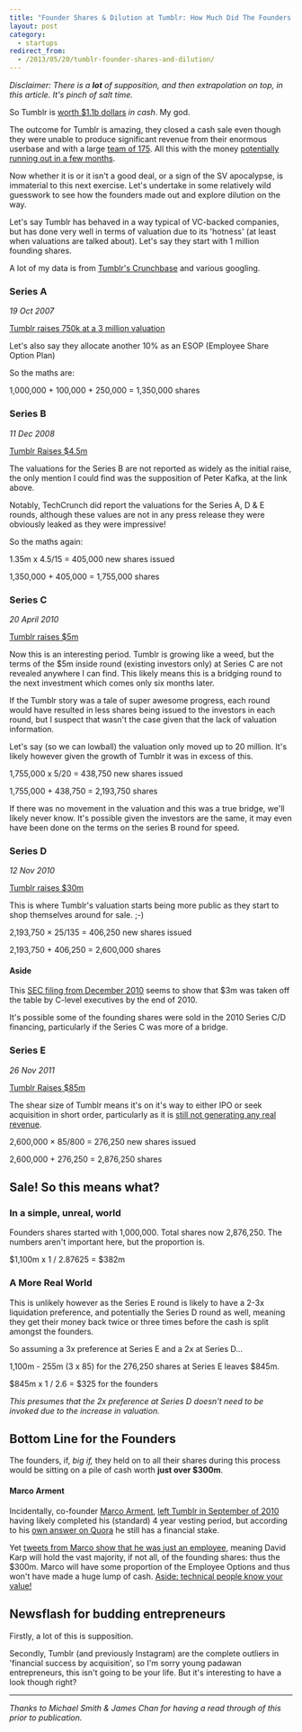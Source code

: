 ```yaml
---
title: "Founder Shares & Dilution at Tumblr: How Much Did The Founders Make?"
layout: post
category:
  - startups
redirect_from:
  - /2013/05/20/tumblr-founder-shares-and-dilution/
---
```


_Disclaimer: There is a __lot__ of supposition, and then extrapolation on top, in this article. It's pinch of salt time._

So Tumblr is [worth $1.1b dollars](http://online.wsj.com/article/SB10001424127887324787004578493130789235150.html?mod=WSJ_hps_LEFTTopStories) _in cash_. My god.

The outcome for Tumblr is amazing, they closed a cash sale even though they were unable to produce significant revenue from their enormous userbase and with a large [team of 175](http://en.wikipedia.org/wiki/Tumblr). All this with the money [potentially running out in a few months](http://techcrunch.com/2013/05/17/tumblr-is-not-impressed/).

Now whether it is or it isn't a good deal, or a sign of the SV apocalypse, is immaterial to this next exercise. Let's undertake in some relatively wild guesswork to see how the founders made out and explore dilution on the way.

Let's say Tumblr has behaved in a way typical of VC-backed companies, but has done very well in terms of valuation due to its 'hotness' (at least when valuations are talked about). Let's say they start with 1 million founding shares.

A lot of my data is from [Tumblr's Crunchbase](http://www.crunchbase.com/company/tumblr) and various googling.

### Series A

_19 Oct 2007_

[Tumblr raises 750k at a 3 million valuation](http://www.businessinsider.com/2007/10/tumblr-funded-750k-vimeo)

Let's also say they allocate another 10% as an ESOP (Employee Share Option Plan)

So the maths are:

1,000,000 + 100,000 + 250,000 = 1,350,000 shares

### Series B

_11 Dec 2008_

[Tumblr Raises $4.5m](http://allthingsd.com/20081211/who-said-web-20-was-rip-microblog-tumblr-raises-45-million-expectations/)

The valuations for the Series B are not reported as widely as the initial raise, the only mention I could find was the supposition of Peter Kafka, at the link above.

Notably, TechCrunch did report the valuations for the Series A, D & E rounds, although these values are not in any press release they were obviously leaked as they were impressive!

So the maths again:

1.35m x 4.5/15 = 405,000 new shares issued

1,350,000 + 405,000 = 1,755,000 shares

### Series C

_20 April 2010_

[Tumblr raises $5m](http://allthingsd.com/20100420/tumblr-raises-another-5-million-from-spark-and-union-square-now-it-wants-your-money/)

Now this is an interesting period. Tumblr is growing like a weed, but the terms of the $5m inside round (existing investors only) at Series C are not revealed anywhere I can find. This likely means this is a bridging round to the next investment which comes only six months later.

If the Tumblr story was a tale of super awesome progress, each round would have resulted in less shares being issued to the investors in each round, but I suspect that wasn't the case given that the lack of valuation information.

Let's say (so we can lowball) the valuation only moved up to 20 million. It's likely however given the growth of Tumblr it was in excess of this.

1,755,000 x 5/20 = 438,750 new shares issued

1,755,000 + 438,750 = 2,193,750 shares

If there was no movement in the valuation and this was a true bridge, we'll likely never know. It's possible given the investors are the same, it may even have been done on the terms on the series B round for speed.

### Series D

_12 Nov 2010_

[Tumblr raises $30m](http://www.sfgate.com/news/article/Tumblr-s-Crazy-Funding-Round-25-30-Million-At-2456075.php)

This is where Tumblr's valuation starts being more public as they start to shop themselves around for sale. ;-)

2,193,750 × 25/135 = 406,250 new shares issued

2,193,750 + 406,250 = 2,600,000 shares

#### Aside

This [SEC filing from December 2010](http://www.sec.gov/Archives/edgar/data/1419012/000141901210000003/xslFormDX01/primary_doc.xml) seems to show that $3m was taken off the table by C-level executives by the end of 2010.

It's possible some of the founding shares were sold in the 2010 Series C/D financing, particularly if the Series C was more of a bridge.

### Series E

_26 Nov 2011_

[Tumblr Raises $85m](http://betabeat.com/2011/09/tumblr-raises-an-85-million-series-e/)

The shear size of Tumblr means it's on it's way to either IPO or seek acquisition in short order, particularly as it is [still not generating any real revenue](http://www.daniellemorrill.com/2013/05/the-3b-exit-tumblr-could-have-had/).

2,600,000 × 85/800 = 276,250 new shares issued

2,600,000 + 276,250 = 2,876,250 shares

## Sale! So this means what?

### In a simple, unreal, world

Founders shares started with 1,000,000. Total shares now 2,876,250. The numbers aren't important here, but the proportion is.

$1,100m x 1 / 2.87625 = $382m

### A More Real World

This is unlikely however as the Series E round is likely to have a 2-3x liquidation preference, and potentially the Series D round as well, meaning they get their money back twice or three times before the cash is split amongst the founders.

So assuming a 3x preference at Series E and a 2x at Series D...

1,100m - 255m (3 x 85) for the 276,250 shares at Series E leaves $845m.

$845m x 1 / 2.6 = $325 for the founders

_This presumes that the 2x preference at Series D doesn't need to be invoked due to the increase in valuation._

## Bottom Line for the Founders

The founders, if, _big if,_ they held on to all their shares during this process would be sitting on a pile of cash worth **just over $300m**.

#### Marco Arment

Incidentally, co-founder [Marco Arment](http://www.marco.org), [left Tumblr in September of 2010](http://www.marco.org/2010/09/21/job-transition) having likely completed his (standard) 4 year vesting period, but according to his [own answer on Quora](http://www.quora.com/Does-Marco-Arment-still-have-a-financial-stake-in-Tumblr) he still has a financial stake.

Yet [tweets from Marco show that he was just an employee](https://twitter.com/marcoarment/status/335483318311194624), meaning David Karp will hold the vast majority, if not all, of the founding shares: thus the $300m. Marco will have some proportion of the Employee Options and thus won't have made a huge lump of cash. [Aside: technical people know your value!](/2012/09/11/pay-equity-and-startups/)

## Newsflash for budding entrepreneurs

Firstly, a lot of this is supposition.

Secondly, Tumblr (and previously Instagram) are the complete outliers in 'financial success by acquisition', so I'm sorry young padawan entrepreneurs, this isn't going to be your life. But it's interesting to have a look though right?

-----

_Thanks to Michael Smith & James Chan for having a read through of this prior to publication._
